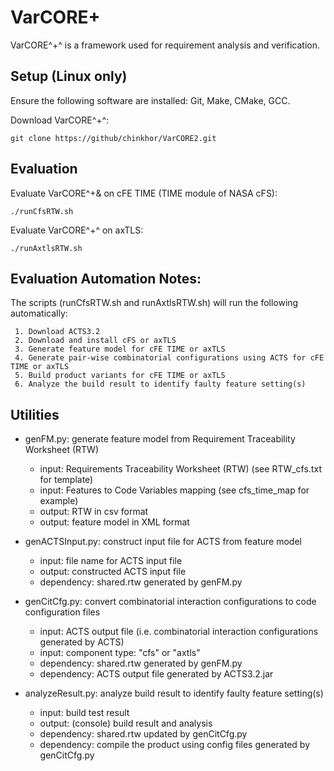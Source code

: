 # VarCORE+

VarCORE^+^ is a framework used for requirement analysis and verification. 

## Setup (Linux only)

Ensure the following software are installed: Git, Make, CMake, GCC.

Download VarCORE^+^:

    git clone https://github/chinkhor/VarCORE2.git

## Evaluation

Evaluate VarCORE^+& on cFE TIME (TIME module of NASA cFS):

    ./runCfsRTW.sh  

Evaluate VarCORE^+^ on axTLS:

    ./runAxtlsRTW.sh

## Evaluation Automation Notes:

The scripts (runCfsRTW.sh and runAxtlsRTW.sh) will run the following automatically:

     1. Download ACTS3.2
     2. Download and install cFS or axTLS
     3. Generate feature model for cFE TIME or axTLS
     4. Generate pair-wise combinatorial configurations using ACTS for cFE TIME or axTLS
     5. Build product variants for cFE TIME or axTLS 
     6. Analyze the build result to identify faulty feature setting(s)

## Utilities
- genFM.py: generate feature model from Requirement Traceability Worksheet (RTW)

     - input: Requirements Traceability Worksheet (RTW) (see RTW_cfs.txt for template)
     - input: Features to Code Variables mapping (see cfs_time_map for example)
     - output: RTW in csv format
     - output: feature model in XML format

- genACTSInput.py: construct input file for ACTS from feature model

     - input: file name for ACTS input file
     - output: constructed ACTS input file
     - dependency: shared.rtw generated by genFM.py

- genCitCfg.py: convert combinatorial interaction configurations to code configuration files

     - input: ACTS output file (i.e. combinatorial interaction configurations generated by ACTS)
     - input: component type: "cfs" or "axtls"
     - dependency: shared.rtw generated by genFM.py
     - dependency: ACTS output file generated by ACTS3.2.jar

- analyzeResult.py: analyze build result to identify faulty feature setting(s)

     - input: build test result
     - output: (console) build result and analysis
     - dependency: shared.rtw updated by genCitCfg.py
     - dependency: compile the product using config files generated by genCitCfg.py 

